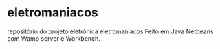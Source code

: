 # eletromaniacos
repositório do projeto eletrônica eletromaníacos
Feito em Java Netbeans com Wamp server e Workbench.
